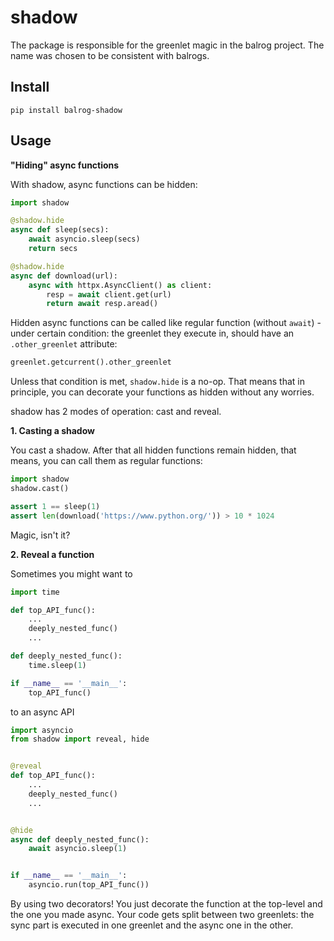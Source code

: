 # shadow

The package is responsible for the greenlet magic in the balrog project.
The name was chosen to be consistent with balrogs.

## Install

```
pip install balrog-shadow
```

## Usage

**"Hiding" async functions**

With shadow, async functions can be hidden:

```python
import shadow

@shadow.hide
async def sleep(secs):
    await asyncio.sleep(secs)
    return secs

@shadow.hide
async def download(url):
    async with httpx.AsyncClient() as client:
        resp = await client.get(url)
        return await resp.aread()
```

Hidden async functions can be called like regular function (without `await`) - under certain
condition: the greenlet they execute in, should have an `.other_greenlet`
attribute:

```python
greenlet.getcurrent().other_greenlet
```

Unless that condition is met, `shadow.hide` is a no-op. That means that in principle,
you can decorate your functions as hidden without any worries.

shadow has 2 modes of operation: cast and reveal.

**1. Casting a shadow**

You cast a shadow. After that all hidden functions remain hidden, that means,
you can call them as regular functions:

```python
import shadow
shadow.cast()

assert 1 == sleep(1)
assert len(download('https://www.python.org/')) > 10 * 1024
```

Magic, isn't it?

**2. Reveal a function**

Sometimes you might want to

```python
import time

def top_API_func():
    ...
    deeply_nested_func()
    ...

def deeply_nested_func():
    time.sleep(1)

if __name__ == '__main__':
    top_API_func()
```

to an async API

```python
import asyncio
from shadow import reveal, hide


@reveal
def top_API_func():
    ...
    deeply_nested_func()
    ...


@hide
async def deeply_nested_func():
    await asyncio.sleep(1)


if __name__ == '__main__':
    asyncio.run(top_API_func())
```

By using two decorators! You just decorate the function at the top-level and the one you made async. Your code gets split between
two greenlets: the sync part is executed in one greenlet and the async one in the other.